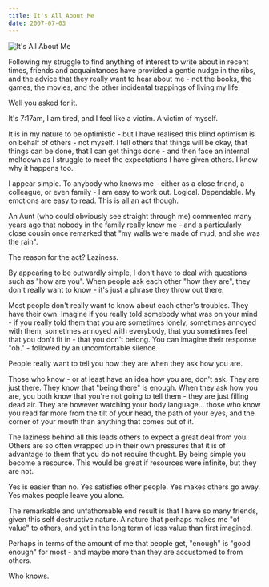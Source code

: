 ```yaml
---
title: It's All About Me
date: 2007-07-03
---
```


![It's All About Me](https://source.unsplash.com/_nRpqIBM40Q/1600x900)

Following my struggle to find anything of interest to write about in recent times, friends and acquaintances have provided a gentle nudge in the ribs, and the advice that they really want to hear about me - not the books, the games, the movies, and the other incidental trappings of living my life.

Well you asked for it.

It's 7:17am, I am tired, and I feel like a victim. A victim of myself.

It is in my nature to be optimistic - but I have realised this blind optimism is on behalf of others - not myself. I tell others that things will be okay, that things can be done, that I can get things done - and then face an internal meltdown as I struggle to meet the expectations I have given others. I know why it happens too.

I appear simple. To anybody who knows me - either as a close friend, a colleague, or even family - I am easy to work out. Logical. Dependable. My emotions are easy to read. This is all an act though.

An Aunt (who could obviously see straight through me) commented many years ago that nobody in the family really knew me - and a particularly close cousin once remarked that "my walls were made of mud, and she was the rain".

The reason for the act? Laziness.

By appearing to be outwardly simple, I don't have to deal with questions such as "how are you". When people ask each other "how they are", they don't really want to know - it's just a phrase they throw out there.

Most people don't really want to know about each other's troubles. They have their own. Imagine if you really told somebody what was on your mind - if you really told them that you are sometimes lonely, sometimes annoyed with them, sometimes annoyed with everybody, that you sometimes feel that you don't fit in - that you don't belong. You can imagine their response "oh." - followed by an uncomfortable silence.

People really want to tell you how they are when they ask how you are.

Those who know - or at least have an idea how you are, don't ask. They are just there. They know that "being there" is enough. When they ask how you are, you both know that you're not going to tell them - they are just filling dead air. They are however watching your body language... those who know you read far more from the tilt of your head, the path of your eyes, and the corner of your mouth than anything that comes out of it.

The laziness behind all this leads others to expect a great deal from you. Others are so often wrapped up in their own pressures that it is of advantage to them that you do not require thought. By being simple you become a resource. This would be great if resources were infinite, but they are not.

Yes is easier than no. Yes satisfies other people. Yes makes others go away. Yes makes people leave you alone.

The remarkable and unfathomable end result is that I have so many friends, given this self destructive nature. A nature that perhaps makes me "of value" to others, and yet in the long term of less value than first imagined.

Perhaps in terms of the amount of me that people get, "enough" is "good enough" for most - and maybe more than they are accustomed to from others.

Who knows.
